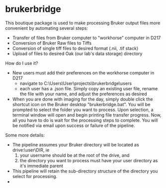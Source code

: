 # brukerbridge
This boutique package is used to make processing Bruker output files more convenient by automating several steps:
- Transfer of files from Bruker computer to "workhorse" computer in D217
- Conversion of Bruker Raw files to Tiffs
- Conversion of single tiff files to desired format (.nii, .tif stack)
- Upload of files to desired Oak (our lab's data storage) directory

How do I use it?
- New users must add their preferences on the workhorse computer in D217
  - navigate to C:\Users\User\projects\brukerbridge\users
  - each user has a .json file. Simply copy an existing user file, rename the file with your name, and adjust the preferences as desired
- When you are done with imaging for the day, simply double click the shortcut icon on the Bruker desktop "brukerbridge.bat". You will be prompted to select the folder you want to process. Upon selection, a terminal window will open and begin printing file transfer progress. Now, all you have to do is wait for the processing steps to complete. You will be notified via email upon success or failure of the pipeline.

Some more details:
- The pipeline assumes your Bruker directory will be located as drive:\user\DIR, ie
  1. your username should be at the root of the drive, and 
  2. the directory you want to process must have your user directory as it's immediate parent
- This pipeline will retain the sub-directory structure of the directory you select for processing.
- 
